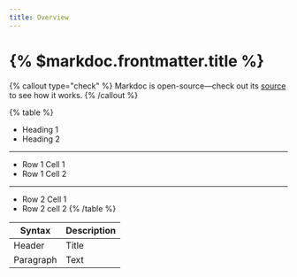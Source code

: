 ```yaml
---
title: Overview
---
```


# {% $markdoc.frontmatter.title %}

{% callout type="check" %}
Markdoc is open-source—check out its [source](http://github.com/markdoc/markdoc) to see how it works.
{% /callout %}



{% table %}
* Heading 1
* Heading 2
---
* Row 1 Cell 1
* Row 1 Cell 2
---
* Row 2 Cell 1
* Row 2 cell 2
{% /table %}

| Syntax      | Description |
| ----------- | ----------- |
| Header      | Title       |
| Paragraph   | Text        |
